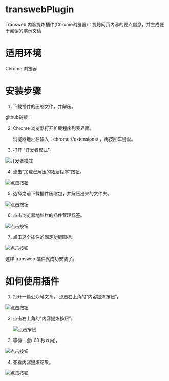 # transwebPlugin
Transweb 内容提炼插件(Chrome浏览器)：提炼网页内容的要点信息，并生成便于阅读的演示文稿

# 适用环境
Chrome 浏览器

# 安装步骤

1. 下载插件的压缩文件，并解压。

  github链接：

2. Chrome 浏览器打开扩展程序列表界面。

   浏览器地址栏输入：chrome://extensions/ ，再按回车键盘。

3. 打开 “开发者模式”。

  ![开发者模式](https://transweb-1254183942.cos.ap-beijing.myqcloud.com/images/transwebPlugin/developMode.jpg)

4. 点击“加载已解压的拓展程序“按钮。

  ![点击按钮](https://transweb-1254183942.cos.ap-beijing.myqcloud.com/images/transwebPlugin/clickLoadBtn.png)

5. 选择之前下载插件压缩包，并解压出来的文件夹。

  ![点击按钮](https://transweb-1254183942.cos.ap-beijing.myqcloud.com/images/transwebPlugin/selectFolder.png)

6. 点击浏览器地址栏的插件管理标签。

  ![点击按钮](https://transweb-1254183942.cos.ap-beijing.myqcloud.com/images/transwebPlugin/pluginListMenu.png)


7. 点击这个插件的固定功能图标。 
 
  ![点击按钮](https://transweb-1254183942.cos.ap-beijing.myqcloud.com/images/transwebPlugin/fixedPlugin.png)

这样 transweb 插件就成功安装了。

# 如何使用插件

1. 打开一篇公众号文章， 点击右上角的“内容提炼按钮”。

  ![点击按钮](https://transweb-1254183942.cos.ap-beijing.myqcloud.com/images/transwebPlugin/openWebPage1.png)

2. 点击右上角的“内容提炼按钮”。

   ![点击按钮](https://transweb-1254183942.cos.ap-beijing.myqcloud.com/images/transwebPlugin/openWebPage.png)

3. 等待一会( 60 秒以内)。

  ![点击按钮](https://transweb-1254183942.cos.ap-beijing.myqcloud.com/images/transwebPlugin/transfromingStatus.png)

4. 查看内容提炼结果。

  ![点击按钮](https://transweb-1254183942.cos.ap-beijing.myqcloud.com/images/transwebPlugin/transfromingStatus.png)


